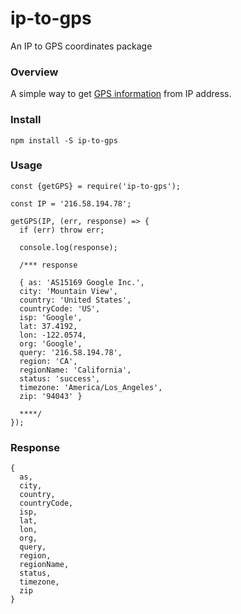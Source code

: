 # ip-to-gps
An IP to GPS coordinates package

### Overview
A simple way to get [GPS information](#Response) from IP address.

### Install
`npm install -S ip-to-gps`

### Usage
```
const {getGPS} = require('ip-to-gps');

const IP = '216.58.194.78';

getGPS(IP, (err, response) => {
  if (err) throw err;
  
  console.log(response);
  
  /*** response
  
  { as: 'AS15169 Google Inc.',
  city: 'Mountain View',
  country: 'United States',
  countryCode: 'US',
  isp: 'Google',
  lat: 37.4192,
  lon: -122.0574,
  org: 'Google',
  query: '216.58.194.78',
  region: 'CA',
  regionName: 'California',
  status: 'success',
  timezone: 'America/Los_Angeles',
  zip: '94043' }

  ****/
});
```

### Response
```
{ 
  as,
  city,
  country,
  countryCode,
  isp,
  lat,
  lon,
  org,
  query,
  region,
  regionName,
  status,
  timezone,
  zip
}
```
